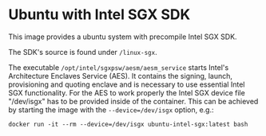 Ubuntu with Intel SGX SDK
=========================

This image provides a ubuntu system with precompile Intel SGX SDK.

The SDK's source is found under `/linux-sgx`.

The executable `/opt/intel/sgxpsw/aesm/aesm_service` starts Intel's Architecture Enclaves Service (AES).
It contains the signing, launch, provisioning and quoting enclave and is necessary to use essential Intel SGX functionality.
For the AES to work properly the Intel SGX device file "/dev/isgx" has to be provided inside of the container.
This can be achieved by starting the image with the `--device=/dev/isgx` option, e.g.:

    docker run -it --rm --device=/dev/isgx ubuntu-intel-sgx:latest bash

